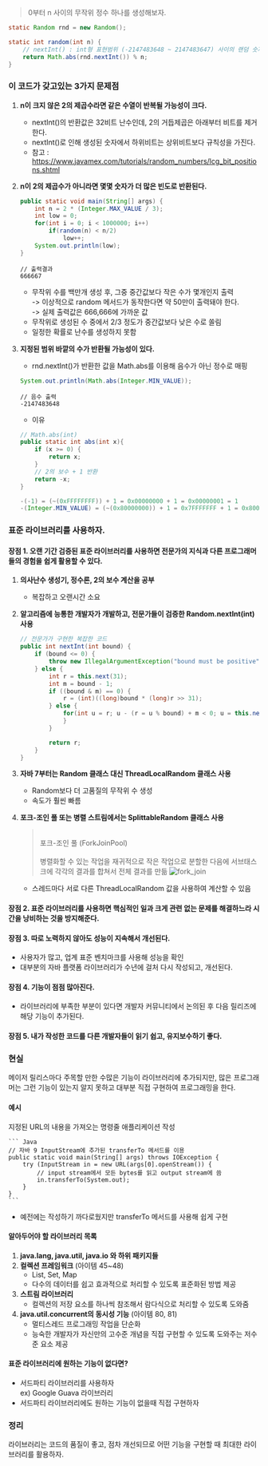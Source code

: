 > 0부터 n 사이의 무작위 정수 하나를 생성해보자.
``` Java
static Random rnd = new Random();

static int random(int n) {
    // nextInt() : int형 표현범위 (-2147483648 ~ 2147483647) 사이의 랜덤 숫자 반환
    return Math.abs(rnd.nextInt()) % n;
}
```
### 이 코드가 갖고있는 3가지 문제점
1. **n이 크지 않은 2의 제곱수라면 같은 수열이 반복될 가능성이 크다.**
    - nextInt()의 반환값은 32비트 난수인데, 2의 거듭제곱은 아래부터 비트를 제거한다.
    - nextInt()로 인해 생성된 숫자에서 하위비트는 상위비트보다 규칙성을 가진다.
    - 참고 : https://www.javamex.com/tutorials/random_numbers/lcg_bit_positions.shtml
    
2. **n이 2의 제곱수가 아니라면 몇몇 숫자가 더 많은 빈도로 반환된다.**
    ``` Java
    public static void main(String[] args) {
        int n = 2 * (Integer.MAX_VALUE / 3);
        int low = 0;
        for(int i = 0; i < 1000000; i++)
            if(random(n) < n/2)
                low++;
        System.out.println(low);
    }
    ```
    ```
    // 출력결과 
    666667
    ```
    - 무작위 수를 백만개 생성 후, 그중 중간값보다 작은 수가 몇개인지 출력   
        -> 이상적으로 random 메서드가 동작한다면 약 50만이 출력돼야 한다.   
        -> 실제 출력값은 666,666에 가까운 값
    - 무작위로 생성된 수 중에서 2/3 정도가 중간값보다 낮은 수로 쏠림
    - 일정한 확률로 난수를 생성하지 못함
    
3. **지정된 범위 바깥의 수가 반환될 가능성이 있다.**
    - rnd.nextInt()가 반환한 값을 Math.abs를 이용해 음수가 아닌 정수로 매핑
    ``` Java
    System.out.println(Math.abs(Integer.MIN_VALUE));
    ```
    ```
    // 음수 출력
    -2147483648
    ```
    - 이유
    ``` Java
    // Math.abs(int)
    public static int abs(int x){
        if (x >= 0) {
            return x;
        }
        // 2의 보수 + 1 반환
        return -x;
    }
    ```
    ``` Java
    -(-1) = (~(0xFFFFFFFF)) + 1 = 0x00000000 + 1 = 0x00000001 = 1
    -(Integer.MIN_VALUE) = (~(0x80000000)) + 1 = 0x7FFFFFFF + 1 = 0x80000000 = Integer.MIN_VALUE
    ```
        
### 표준 라이브러리를 사용하자.
#### 장점 1. 오랜 기간 검증된 표준 라이브러리를 사용하면 전문가의 지식과 다른 프로그래머들의 경험을 쉽게 활용할 수 있다.
1. **의사난수 생성기, 정수론, 2의 보수 계산을 공부**
    - 복잡하고 오랜시간 소요
2. **알고리즘에 능통한 개발자가 개발하고, 전문가들이 검증한 Random.nextInt(int) 사용**
    ``` Java
    // 전문가가 구현한 복잡한 코드
    public int nextInt(int bound) {
        if (bound <= 0) {
            throw new IllegalArgumentException("bound must be positive");
        } else {
            int r = this.next(31);
            int m = bound - 1;
            if ((bound & m) == 0) {
                r = (int)((long)bound * (long)r >> 31);
            } else {
                for(int u = r; u - (r = u % bound) + m < 0; u = this.next(31)) {
                }
            }

            return r;
        }
    }
    ```
3. **자바 7부터는 Random 클래스 대신 ThreadLocalRandom 클래스 사용**
    - Random보다 더 고품질의 무작위 수 생성
    - 속도가 훨씬 빠름
4. **포크-조인 풀 또는 병렬 스트림에서는 SplittableRandom 클래스 사용**
    > <br>포크-조인 풀 (ForkJoinPool)</br>   
    > 병렬화할 수 있는 작업을 재귀적으로 작은 작업으로 분할한 다음에 서브태스크에 각각의 결과를 합쳐서 전체 결과를 만듦
    ![fork_join](https://user-images.githubusercontent.com/64248514/99935644-7bcf4600-2da4-11eb-9d28-a03f3acefa0f.png)

    - 스레드마다 서로 다른 ThreadLocalRandom 값을 사용하여 계산할 수 있음
    
#### 장점 2. 표준 라이브러리를 사용하면 핵심적인 일과 크게 관련 없는 문제를 해결하느라 시간을 낭비하는 것을 방지해준다.

#### 장점 3. 따로 노력하지 않아도 성능이 지속해서 개선된다.
- 사용자가 많고, 업계 표준 벤치마크를 사용해 성능을 확인
- 대부분의 자바 플랫폼 라이브러리가 수년에 걸처 다시 작성되고, 개선된다.

#### 장점 4. 기능이 점점 많아진다.
- 라이브러리에 부족한 부분이 있다면 개발자 커뮤니티에서 논의된 후 다음 릴리즈에 해당 기능이 추가된다.

#### 장점 5. 내가 작성한 코드를 다른 개발자들이 읽기 쉽고, 유지보수하기 좋다.

### 현실
메이저 릴리스마다 주목할 만한 수많은 기능이 라이브러리에 추가되지만, 많은 프로그래머는 그런 기능이 있는지 알지 못하고 대부분 직접 구현하여 프로그래밍을 한다. 

#### 예시
지정된 URL의 내용을 가져오는 명령줄 애플리케이션 작성   

    ``` Java
    // 자바 9 InputStream에 추가된 transferTo 메서드를 이용
    public static void main(String[] args) throws IOException {
        try (InputStream in = new URL(args[0].openStream()) {
            // input stream에서 모든 bytes를 읽고 output stream에 씀
            in.transferTo(System.out);
        }
    }
    ```
- 예전에는 작성하기 까다로웠지만 transferTo 메서드를 사용해 쉽게 구현

#### 알아두어야 할 라이브러리 목록
1. **java.lang, java.util, java.io 와 하위 패키지들**
2. **컬렉션 프레임워크** (아이템 45~48)
    - List, Set, Map
    - 다수의 데이터를 쉽고 효과적으로 처리할 수 있도록 표준화된 방법 제공
3. **스트림 라이브러리**
    - 컬렉션의 저장 요소를 하나씩 참조해서 람다식으로 처리할 수 있도록 도와줌
4. **java.util.concurrent의 동시성 기능** (아이템 80, 81)
    - 멀티스레드 프로그래밍 작업을 단순화
    - 능숙한 개발자가 자신만의 고수준 개념을 직접 구현할 수 있도록 도와주는 저수준 요소 제공
    
#### 표준 라이브러리에 원하는 기능이 없다면?
- 서드파티 라이브러리를 사용하자   
    ex) Google Guava 라이브러리
- 서드파티 라이브러리에도 원하는 기능이 없을때 직접 구현하자
    

### 정리
라이브러리는 코드의 품질이 좋고, 점차 개선되므로 어떤 기능을 구현할 때 최대한 라이브러리를 활용하자.   

    
